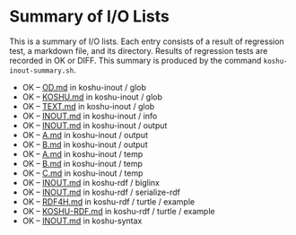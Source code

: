 # Summary of I/O Lists

This is a summary of I/O lists.
Each entry consists of a result of regression test,
a markdown file, and its directory.
Results of regression tests are recorded in OK or DIFF.
This summary is produced by the command `koshu-inout-summary.sh`.

* OK – [OD.md](koshu-inout/glob/OD.md) in koshu-inout / glob
* OK – [KOSHU.md](koshu-inout/glob/KOSHU.md) in koshu-inout / glob
* OK – [TEXT.md](koshu-inout/glob/TEXT.md) in koshu-inout / glob
* OK – [INOUT.md](koshu-inout/info/INOUT.md) in koshu-inout / info
* OK – [INOUT.md](koshu-inout/output/INOUT.md) in koshu-inout / output
* OK – [A.md](koshu-inout/output/A.md) in koshu-inout / output
* OK – [B.md](koshu-inout/output/B.md) in koshu-inout / output
* OK – [A.md](koshu-inout/temp/A.md) in koshu-inout / temp
* OK – [B.md](koshu-inout/temp/B.md) in koshu-inout / temp
* OK – [C.md](koshu-inout/temp/C.md) in koshu-inout / temp
* OK – [INOUT.md](koshu-rdf/biglinx/INOUT.md) in koshu-rdf / biglinx
* OK – [INOUT.md](koshu-rdf/serialize-rdf/INOUT.md) in koshu-rdf / serialize-rdf
* OK – [RDF4H.md](koshu-rdf/turtle/example/RDF4H.md) in koshu-rdf / turtle / example
* OK – [KOSHU-RDF.md](koshu-rdf/turtle/example/KOSHU-RDF.md) in koshu-rdf / turtle / example
* OK – [INOUT.md](koshu-syntax/INOUT.md) in koshu-syntax
